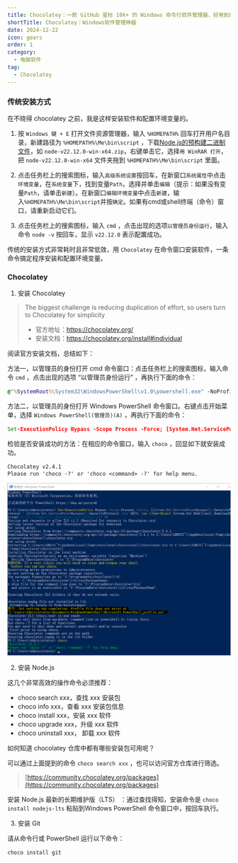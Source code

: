 ```yaml
---
title: Chocolatey：一款 GitHub 星标 10k+ 的 Windows 命令行软件管理器，好用到爆！
shortTitle: Chocolatey：Windows软件管理神器
date: 2024-12-22
icon: gears
order: 1
category:
  - 电脑软件
tag:
  - Chocolatey
---
```


### 传统安装方式

在不晓得 chocolatey 之前，我是这样安装软件和配置环境变量的。

1. 按 `Windows 键 + E` 打开文件资源管理器，输入 `%HOMEPATH%` 回车打开用户名目录，新建路径为 `%HOMEPATH%\Me\bin\script` ，下载[Node.js的预构建二进制文件](https://nodejs.org/zh-cn/download/prebuilt-binaries)，如 `node-v22.12.0-win-x64.zip`，右键单击它，选择`用 WinRAR 打开`，把 `node-v22.12.0-win-x64` 文件夹拖到 `%HOMEPATH%\Me\bin\script` 里面。

2. 点击任务栏上的搜索图标，输入`高级系统设置`按回车，在新窗口`系统属性`中点击`环境变量`，在`系统变量`下，找到变量`Path`，选择并单击`编辑`（提示：如果没有变量`Path`，请单击`新建`）。在新窗口`编辑环境变量`中点击`新建`，输入`%HOMEPATH%\Me\bin\script`并按`确定`。如果有cmd或shell终端（命令）窗口，请重新启动它们。

3. 点击任务栏上的搜索图标，输入 `cmd` ，点击出现的选项`以管理员身份运行`，输入命令 `node -v` 按回车，显示 `v22.12.0` 表示配置成功。

传统的安装方式非常耗时且非常低效，用 `Chocolatey` 在命令窗口安装软件，一条命令搞定程序安装和配置环境变量。

### Chocolatey

1. 安装 Chocolatey

> The biggest challenge is reducing duplication of effort, so users turn to Chocolatey for simplicity
> - 官方地址：https://chocolatey.org/  
> - 安装文档：https://chocolatey.org/install#individual  

阅读官方安装文档，总结如下：

方法一，以管理员的身份打开 cmd 命令窗口：点击任务栏上的搜索图标，输入命令 `cmd` ，点击出现的选项 “以管理员身份运行” ，再执行下面的命令：

```bat
@"%SystemRoot%\System32\WindowsPowerShell\v1.0\powershell.exe" -NoProfile -InputFormat None -ExecutionPolicy Bypass -Command "[System.Net.ServicePointManager]::SecurityProtocol = 3072; iex ((New-Object System.Net.WebClient).DownloadString('https://community.chocolatey.org/install.ps1'))" && SET "PATH=%PATH%;%ALLUSERSPROFILE%\chocolatey\bin"
```

方法二，以管理员的身份打开 Windows PowerShell 命令窗口。右键点击开始菜单，选择 `Windows PowerShell(管理员)(A)` ，再执行下面的命令：

```bat
Set-ExecutionPolicy Bypass -Scope Process -Force; [System.Net.ServicePointManager]::SecurityProtocol = [System.Net.ServicePointManager]::SecurityProtocol -bor 3072; iex ((New-Object System.Net.WebClient).DownloadString('https://community.chocolatey.org/install.ps1'))
```

检验是否安装成功的方法：在相应的命令窗口，输入 `choco` ，回显如下就安装成功。

```
Chocolatey v2.4.1
Please run 'choco -?' or 'choco <command> -?' for help menu.

```

![安装Choco](./assets/ins-choco.png)


2. 安装 Node.js

这几个非常高效的操作命令必须推荐：

- choco search xxx，查找 xxx 安装包
- choco info xxx，查看 xxx 安装包信息
- choco install xxx，安装 xxx 软件
- choco upgrade xxx，升级 xxx 软件
- choco uninstall xxx， 卸载 xxx 软件

如何知道 chocolatey 仓库中都有哪些安装包可用呢？

可以通过上面提到的命令 `choco search xxx` ，也可以访问官方仓库进行筛选。

> [https://community.chocolatey.org/packages](https://community.chocolatey.org/packages)

安装 Node.js 最新的长期维护版（LTS） ：通过查找得知，安装命令是 `choco install nodejs-lts` 粘贴到Windows PowerShell 命令窗口中，按回车执行。

3. 安装 Git

请从命令行或 PowerShell 运行以下命令：

```sh
choco install git
```
